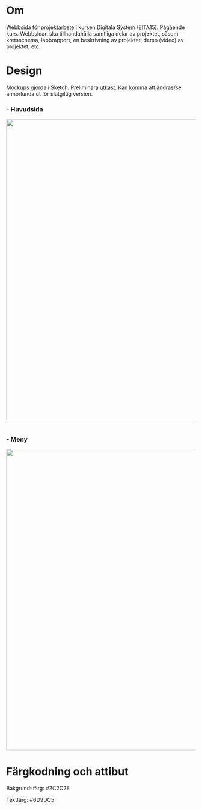 # Om
Webbsida för projektarbete i kursen Digitala System (EITA15). Pågående kurs. Webbsidan ska tillhandahålla samtliga delar av projektet, såsom kretsschema, labbrapport, en beskrivning av projektet, demo (video) av projektet, etc.

# Design
<p align="center">
     <p> Mockups gjorda i Sketch. Preliminära utkast. Kan komma att ändras/se annorlunda ut för slutgiltig version. </p>
     <h3> - Huvudsida </h3>
     <img src="https://user-images.githubusercontent.com/58792679/163952231-49f60f01-e4af-4aee-acaa-732e12f647e2.png" width="800">
     <br>
     <br>
     <h3> - Meny </h3>
     <img src="https://user-images.githubusercontent.com/58792679/163952388-3ba02c38-80bf-4628-9382-3d8d91085336.png" width="800">
</p>

# Färgkodning och attibut

Bakgrundsfärg: #2C2C2E

Textfärg: #6D9DC5

